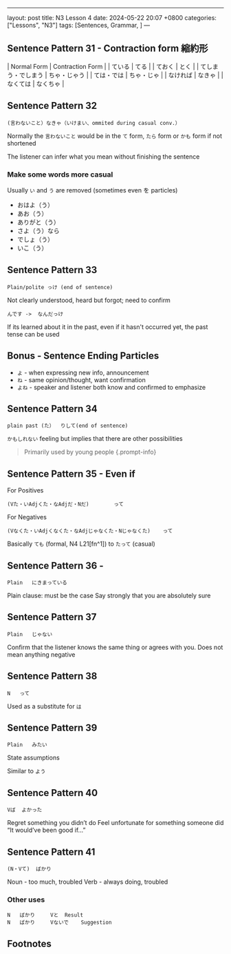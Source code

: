 ---
layout: post
title: N3 Lesson 4
date: 2024-05-22 20:07 +0800
categories: ["Lessons", "N3"]
tags: [Sentences, Grammar, ]
—

## Sentence Pattern 31 - Contraction form 縮約形
| Normal Form | Contraction Form |
| ている | てる |
| ておく | とく |
| てしまう・でしまう | ちゃ・じゃう |
| ては・では | ちゃ・じゃ |
| なければ | なきゃ |
| なくては | なくちゃ |


## Sentence Pattern 32
```
(言わないこと）なきゃ（いけまい、ommited during casual conv.）
```
Normally the `言わないこと` would be in the  `て` form, `たら` form or `かも` form if not shortened

The listener can infer what you mean without finishing the sentence
	
### Make some words more casual
Usually `い` and `う` are removed (sometimes even を particles)
* おはよ（う）
* あお（う）
* ありがと（う）
* さよ（う）なら
* でしょ（う）
* いこ（う）

## Sentence Pattern 33
```
Plain/polite っけ (end of sentence)
```
Not clearly understood, heard but forgot; need to confirm

```
んです	->	なんだっけ
```
If its learned about it in the past, even if it hasn't occurred yet, the past tense can be used

## Bonus - Sentence Ending Particles
* `よ`	- when expressing new info, announcement
* `ね`	- same opinion/thought, want confirmation
* `よね`	- speaker and listener both know and confirmed to emphasize

## Sentence Pattern 34
```
plain past (た）	りして(end of sentence)
```
`かもしれない` feeling but implies that there are other possibilities

> Primarily used by young people
{.prompt-info}

## Sentence Pattern 35 - Even if
For Positives
```
(Vた・いAdjくた・なAdjだ・Nだ)		って
```		

For Negatives
```	
(Vなくた・いAdjくなくた・なAdjじゃなくた・Nじゃなくた)	って
```
Basically `ても` (formal, N4 L21[fn^1]) to `たって` (casual)

	
## Sentence Pattern 36 - 
```
Plain	にきまっている
```
Plain clause: must be the case
Say strongly that you are absolutely sure

## Sentence Pattern 37
```
Plain	じゃない
```
Confirm that the listener knows the same thing or agrees with you.
Does not mean anything negative

## Sentence Pattern 38
```
N	って
```
Used as a substitute for `は`

## Sentence Pattern 39
```
Plain	みたい
```
State assumptions

Similar to `よう`

## Sentence Pattern 40
```
Vば	よかった
```
Regret something you didn’t do
Feel unfortunate for something someone did
“It would’ve been good if…”

## Sentence Pattern 41
```
(N・Vて)	ばかり
```
Noun - too much, troubled
Verb - always doing, troubled

### Other uses
```
N	ばかり		Vと	Result
N	ばかり		Vないで	Suggestion
```
## Footnotes
[^fn1]: [Lesson21, Sentence Pattern 1, Question Form]({% post_url 2023-09-24-lesson-21 %}#question-form)
